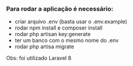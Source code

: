 ### Para rodar a aplicação é necessário:

-   criar arquivo .env (basta usar o .env.example)
-   rodar npm install e composer install
-   rodar php artisan key:generate
-   ter um banco com o mesmo nome do .env
-   rodar php artisa migrate

Obs: foi utilizado Laravel 8
